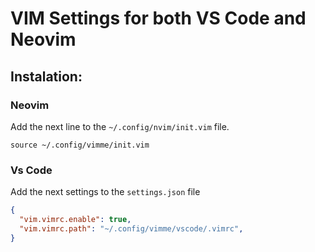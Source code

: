 # VIM Settings for both VS Code and Neovim

## Instalation:

### Neovim

Add the next line to the `~/.config/nvim/init.vim` file.
```vim
source ~/.config/vimme/init.vim
```

### Vs Code
Add the next settings to the `settings.json` file
```json
{
  "vim.vimrc.enable": true,
  "vim.vimrc.path": "~/.config/vimme/vscode/.vimrc",
}
```
